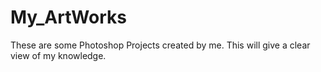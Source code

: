 # My_ArtWorks
These are some Photoshop Projects created by me.  This will give a clear view of my knowledge.

